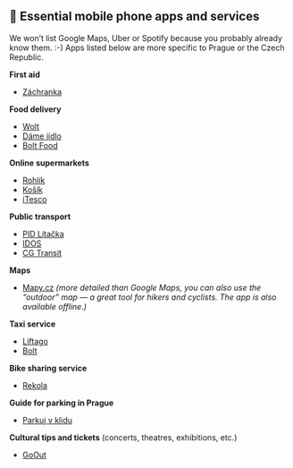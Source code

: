 ## 📱 Essential mobile phone apps and services

We won’t list Google Maps, Uber or Spotify because you probably already know them. :-) Apps listed below are more specific to Prague or the Czech Republic.

**First aid**

- [Záchranka](https://www.zachrankaapp.cz/)

**Food delivery**

- [Wolt](https://wolt.com/en/discovery) 
- [Dáme jídlo](https://www.damejidlo.cz/en/)
- [Bolt Food](https://food.bolt.eu/cs-cz/?gclid=Cj0KCQjw2or8BRCNARIsAC_ppybZUMwzLu0q9bJMRzaidMfBflcrwpBcQa8mFllEpIfQ4JT8pmqMqpQaAsGlEALw_wcB)

**Online supermarkets**

- [Rohlík](https://www.rohlik.cz/)
- [Košík](https://www.kosik.cz/)
- [iTesco](https://itesco.cz/first-time-shopping/en-campaign/) 

**Public transport**

- [PID Lítačka](https://app.pidlitacka.cz/en/) 
- [IDOS](https://idos.idnes.cz/vlakyautobusymhdvse/spojeni/)
- [CG Transit](https://www.circlegate.com/)

**Maps**

- [Mapy.cz](http://www.mapy.cz) *(more detailed than Google Maps, you can also use the “outdoor” map — a great tool for hikers and cyclists. The app is also available offline.)*

**Taxi service**

- [Liftago](https://www.liftago.com/)
- [Bolt](https://bolt.eu/en/)

**Bike sharing service**

- [Rekola](https://www.rekola.cz/en/)

**Guide for parking in Prague**

- [Parkuj v klidu](https://www.parkujvklidu.cz/english/homepage/)

**Cultural tips and tickets** (concerts, theatres, exhibitions, etc.)

- [GoOut](https://goout.net/en/prague/)
